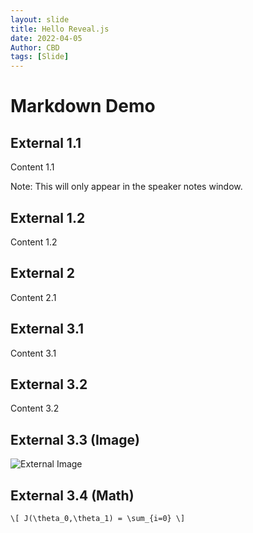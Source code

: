 ```yaml
---
layout: slide
title: Hello Reveal.js
date: 2022-04-05
Author: CBD
tags: [Slide]
---
```


# Markdown Demo



## External 1.1

Content 1.1

Note: This will only appear in the speaker notes window.


## External 1.2

Content 1.2



## External 2

Content 2.1



## External 3.1

Content 3.1


## External 3.2

Content 3.2


## External 3.3 (Image)

![External Image](https://s3.amazonaws.com/static.slid.es/logo/v2/slides-symbol-512x512.png)


## External 3.4 (Math)

`\[ J(\theta_0,\theta_1) = \sum_{i=0} \]`
